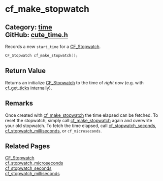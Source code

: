 [](../header.md ':include')

# cf_make_stopwatch

Category: [time](https://github.com/RandyGaul/cute_framework/blob/master/docs/api_reference?id=time)  
GitHub: [cute_time.h](https://github.com/RandyGaul/cute_framework/blob/master/include/cute_time.h)  
---

Records a new `start_time` for a [CF_Stopwatch](https://github.com/RandyGaul/cute_framework/blob/master/docs/time/cf_stopwatch.md).

```cpp
CF_Stopwatch cf_make_stopwatch();
```

## Return Value

Returns an initialize [CF_Stopwatch](https://github.com/RandyGaul/cute_framework/blob/master/docs/time/cf_stopwatch.md) to the time of _right now_ (e.g. with [cf_get_ticks](https://github.com/RandyGaul/cute_framework/blob/master/docs/time/cf_get_ticks.md) internally).

## Remarks

Once created with [cf_make_stopwatch](https://github.com/RandyGaul/cute_framework/blob/master/docs/time/cf_make_stopwatch.md) the time elapsed can be fetched. To reset the stopwatch, simply call
[cf_make_stopwatch](https://github.com/RandyGaul/cute_framework/blob/master/docs/time/cf_make_stopwatch.md) again and overwrite your old stopwatch. To fetch the time elapsed, call [cf_stopwatch_seconds](https://github.com/RandyGaul/cute_framework/blob/master/docs/time/cf_stopwatch_seconds.md),
[cf_stopwatch_milliseconds](https://github.com/RandyGaul/cute_framework/blob/master/docs/time/cf_stopwatch_milliseconds.md), or `cf_microseconds`.

## Related Pages

[CF_Stopwatch](https://github.com/RandyGaul/cute_framework/blob/master/docs/time/cf_stopwatch.md)  
[cf_stopwatch_microseconds](https://github.com/RandyGaul/cute_framework/blob/master/docs/time/cf_stopwatch_microseconds.md)  
[cf_stopwatch_seconds](https://github.com/RandyGaul/cute_framework/blob/master/docs/time/cf_stopwatch_seconds.md)  
[cf_stopwatch_milliseconds](https://github.com/RandyGaul/cute_framework/blob/master/docs/time/cf_stopwatch_milliseconds.md)  
